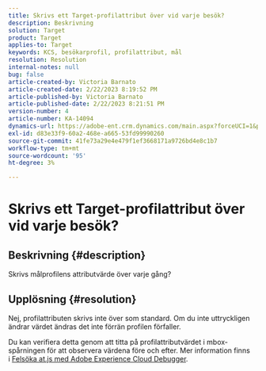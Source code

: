 ```yaml
---
title: Skrivs ett Target-profilattribut över vid varje besök?
description: Beskrivning
solution: Target
product: Target
applies-to: Target
keywords: KCS, besökarprofil, profilattribut, mål
resolution: Resolution
internal-notes: null
bug: false
article-created-by: Victoria Barnato
article-created-date: 2/22/2023 8:19:52 PM
article-published-by: Victoria Barnato
article-published-date: 2/22/2023 8:21:51 PM
version-number: 4
article-number: KA-14094
dynamics-url: https://adobe-ent.crm.dynamics.com/main.aspx?forceUCI=1&pagetype=entityrecord&etn=knowledgearticle&id=cdedbe3f-eeb2-ed11-83fe-6045bd0067ea
exl-id: d83e33f9-60a2-468e-a665-53fd99990260
source-git-commit: 41fe73a29e4e479f1ef3668171a9726bd4e8c1b7
workflow-type: tm+mt
source-wordcount: '95'
ht-degree: 3%

---
```


# Skrivs ett Target-profilattribut över vid varje besök?

## Beskrivning {#description}


Skrivs målprofilens attributvärde över varje gång?


## Upplösning {#resolution}


Nej, profilattributen skrivs inte över som standard. Om du inte uttryckligen ändrar värdet ändras det inte förrän profilen förfaller.

Du kan verifiera detta genom att titta på profilattributvärdet i mbox-spårningen för att observera värdena före och efter. Mer information finns i [Felsöka at.js med Adobe Experience Cloud Debugger](https://developer.adobe.com/target/implement/client-side/target-debugging-atjs/target-debugging-atjs/).
